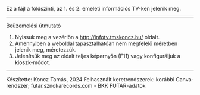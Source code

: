 Ez a fájl a földszinti, az 1. és 2. emeleti információs TV-ken jelenik meg.

---------------------
Beüzemelési útmutató
1. Nyissuk meg a vezérlőn a http://infotv.tmskoncz.hu/ oldalt.
2. Amennyiben a weboldal tapasztalhatóan nem megfelelő méretben jelenik meg, méretezzük.
3. Jelenítsük meg az oldalt teljes képernyőn (F11) vagy konfiguráljuk a kioszk-módot.

---------------------
Készítette: Koncz Tamás, 2024
Felhasznált keretrendszerek: korábbi Canva-rendszer; futar.sznokarecords.com - BKK FUTÁR-adatok
